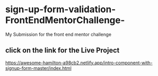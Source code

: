 # sign-up-form-validation-FrontEndMentorChallenge-
My Submission for the front end mentor challenge
## click on the link for the Live Project
https://awesome-hamilton-a98cb2.netlify.app/intro-component-with-signup-form-master/index.html
